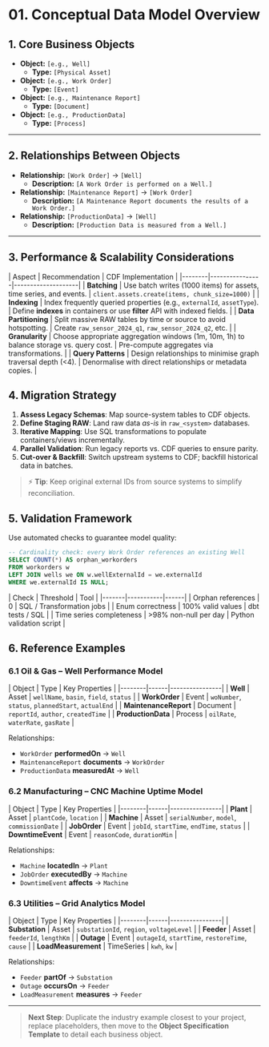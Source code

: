 # 01. Conceptual Data Model Overview

<!--
This document outlines the high-level structure of the data model.
Fill in the [placeholders] to define the core business objects and their relationships.
-->

## 1. Core Business Objects

<!--
List all the primary real-world entities or concepts that the data model will represent.
For each object, specify its type to guide the modeling process.
-->

- **Object:** `[e.g., Well]`
  - **Type:** `[Physical Asset]`
- **Object:** `[e.g., Work Order]`
  - **Type:** `[Event]`
- **Object:** `[e.g., Maintenance Report]`
  - **Type:** `[Document]`
- **Object:** `[e.g., ProductionData]`
  - **Type:** `[Process]`

______________________________________________________________________

## 2. Relationships Between Objects

<!--
Define how the core business objects connect to each other.
This describes the essential graph structure of the model.
-->

- **Relationship:** `[Work Order]` -> `[Well]`
  - **Description:** `[A Work Order is performed on a Well.]`
- **Relationship:** `[Maintenance Report]` -> `[Work Order]`
  - **Description:**
    `[A Maintenance Report documents the results of a Work Order.]`
- **Relationship:** `[ProductionData]` -> `[Well]`
  - **Description:** `[Production Data is measured from a Well.]`

______________________________________________________________________

## 3. Performance & Scalability Considerations

| Aspect | Recommendation | CDF Implementation |
|--------|----------------|--------------------| | **Batching** | Use batch
writes (1000 items) for assets, time series, and events. |
`client.assets.create(items, chunk_size=1000)` | | **Indexing** | Index
frequently queried properties (e.g., `externalId`, `assetType`). | Define
**indexes** in containers or use **filter** API with indexed fields. | | **Data
Partitioning** | Split massive RAW tables by time or source to avoid
hotspotting. | Create `raw_sensor_2024_q1`, `raw_sensor_2024_q2`, etc. | |
**Granularity** | Choose appropriate aggregation windows (1m, 10m, 1h) to
balance storage vs. query cost. | Pre-compute aggregates via transformations. |
| **Query Patterns** | Design relationships to minimise graph traversal depth
(\<4). | Denormalise with direct relationships or metadata copies. |

## 4. Migration Strategy

1. **Assess Legacy Schemas**: Map source-system tables to CDF objects.
1. **Define Staging RAW**: Land raw data *as-is* in `raw_<system>` databases.
1. **Iterative Mapping**: Use SQL transformations to populate containers/views
   incrementally.
1. **Parallel Validation**: Run legacy reports vs. CDF queries to ensure parity.
1. **Cut-over & Backfill**: Switch upstream systems to CDF; backfill historical
   data in batches.

> ⚡ **Tip**: Keep original external IDs from source systems to simplify
> reconciliation.

## 5. Validation Framework

Use automated checks to guarantee model quality:

```sql
-- Cardinality check: every Work Order references an existing Well
SELECT COUNT(*) AS orphan_workorders
FROM workorders w
LEFT JOIN wells we ON w.wellExternalId = we.externalId
WHERE we.externalId IS NULL;
```

| Check | Threshold | Tool | |-------|-----------|------| | Orphan references |
0 | SQL / Transformation jobs | | Enum correctness | 100% valid values | dbt
tests / SQL | | Time series completeness | >98% non-null per day | Python
validation script |

## 6. Reference Examples

### 6.1 Oil & Gas – Well Performance Model

| Object | Type | Key Properties | |--------|------|----------------| | **Well**
| Asset | `wellName`, `basin`, `field`, `status` | | **WorkOrder** | Event |
`woNumber`, `status`, `plannedStart`, `actualEnd` | | **MaintenanceReport** |
Document | `reportId`, `author`, `createdTime` | | **ProductionData** | Process
| `oilRate`, `waterRate`, `gasRate` |

Relationships:

- `WorkOrder` **performedOn** → `Well`
- `MaintenanceReport` **documents** → `WorkOrder`
- `ProductionData` **measuredAt** → `Well`

### 6.2 Manufacturing – CNC Machine Uptime Model

| Object | Type | Key Properties | |--------|------|----------------| |
**Plant** | Asset | `plantCode`, `location` | | **Machine** | Asset |
`serialNumber`, `model`, `commissionDate` | | **JobOrder** | Event | `jobId`,
`startTime`, `endTime`, `status` | | **DowntimeEvent** | Event | `reasonCode`,
`durationMin` |

Relationships:

- `Machine` **locatedIn** → `Plant`
- `JobOrder` **executedBy** → `Machine`
- `DowntimeEvent` **affects** → `Machine`

### 6.3 Utilities – Grid Analytics Model

| Object | Type | Key Properties | |--------|------|----------------| |
**Substation** | Asset | `substationId`, `region`, `voltageLevel` | | **Feeder**
| Asset | `feederId`, `lengthKm` | | **Outage** | Event | `outageId`,
`startTime`, `restoreTime`, `cause` | | **LoadMeasurement** | TimeSeries |
`kwh`, `kw` |

Relationships:

- `Feeder` **partOf** → `Substation`
- `Outage` **occursOn** → `Feeder`
- `LoadMeasurement` **measures** → `Feeder`

______________________________________________________________________

> **Next Step**: Duplicate the industry example closest to your project, replace
> placeholders, then move to the **Object Specification Template** to detail
> each business object.
